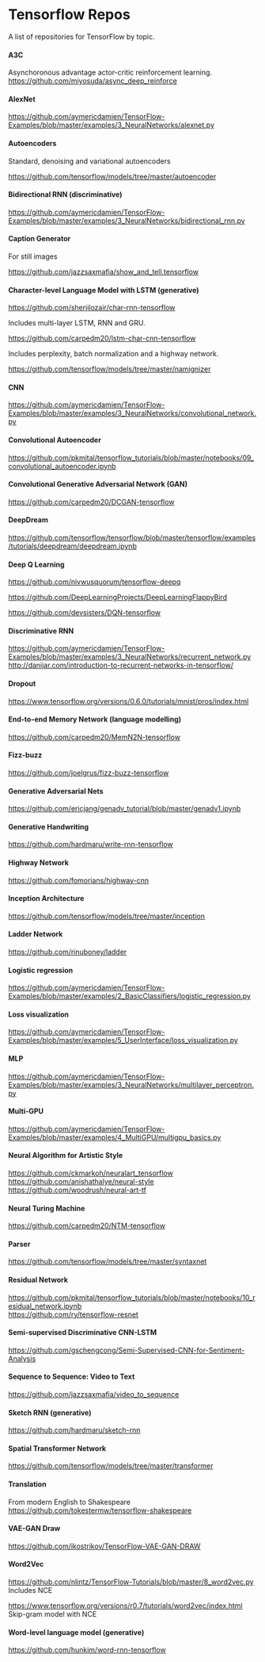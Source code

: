 # Tensorflow Repos
A list of repositories for TensorFlow by topic.

#### A3C
Asynchoronous advantage actor-critic reinforcement learning.    
https://github.com/miyosuda/async_deep_reinforce 

#### AlexNet
https://github.com/aymericdamien/TensorFlow-Examples/blob/master/examples/3_NeuralNetworks/alexnet.py 

#### Autoencoders
Standard, denoising and variational autoencoders

https://github.com/tensorflow/models/tree/master/autoencoder

#### Bidirectional RNN (discriminative)
https://github.com/aymericdamien/TensorFlow-Examples/blob/master/examples/3_NeuralNetworks/bidirectional_rnn.py 

#### Caption Generator
For still images

https://github.com/jazzsaxmafia/show_and_tell.tensorflow 

#### Character-level Language Model with LSTM (generative)
https://github.com/sherjilozair/char-rnn-tensorflow 

Includes multi-layer LSTM, RNN and GRU.

https://github.com/carpedm20/lstm-char-cnn-tensorflow 

Includes perplexity, batch normalization and a highway network.

https://github.com/tensorflow/models/tree/master/namignizer 

#### CNN
https://github.com/aymericdamien/TensorFlow-Examples/blob/master/examples/3_NeuralNetworks/convolutional_network.py 

#### Convolutional Autoencoder 
https://github.com/pkmital/tensorflow_tutorials/blob/master/notebooks/09_convolutional_autoencoder.ipynb 

#### Convolutional Generative Adversarial Network (GAN)
https://github.com/carpedm20/DCGAN-tensorflow 

#### DeepDream
https://github.com/tensorflow/tensorflow/blob/master/tensorflow/examples/tutorials/deepdream/deepdream.ipynb

#### Deep Q Learning
https://github.com/nivwusquorum/tensorflow-deepq 

https://github.com/DeepLearningProjects/DeepLearningFlappyBird 

https://github.com/devsisters/DQN-tensorflow

#### Discriminative RNN
https://github.com/aymericdamien/TensorFlow-Examples/blob/master/examples/3_NeuralNetworks/recurrent_network.py    
http://danijar.com/introduction-to-recurrent-networks-in-tensorflow/

#### Dropout
https://www.tensorflow.org/versions/0.6.0/tutorials/mnist/pros/index.html 

#### End-to-end Memory Network (language modelling)
https://github.com/carpedm20/MemN2N-tensorflow 

#### Fizz-buzz
https://github.com/joelgrus/fizz-buzz-tensorflow 

#### Generative Adversarial Nets
https://github.com/ericjang/genadv_tutorial/blob/master/genadv1.ipynb 

#### Generative Handwriting
https://github.com/hardmaru/write-rnn-tensorflow 

#### Highway Network
https://github.com/fomorians/highway-cnn 

#### Inception Architecture
https://github.com/tensorflow/models/tree/master/inception 

#### Ladder Network
https://github.com/rinuboney/ladder 

#### Logistic regression
https://github.com/aymericdamien/TensorFlow-Examples/blob/master/examples/2_BasicClassifiers/logistic_regression.py 

#### Loss visualization
https://github.com/aymericdamien/TensorFlow-Examples/blob/master/examples/5_UserInterface/loss_visualization.py 

#### MLP
https://github.com/aymericdamien/TensorFlow-Examples/blob/master/examples/3_NeuralNetworks/multilayer_perceptron.py

#### Multi-GPU
https://github.com/aymericdamien/TensorFlow-Examples/blob/master/examples/4_MultiGPU/multigpu_basics.py 

#### Neural Algorithm for Artistic Style
https://github.com/ckmarkoh/neuralart_tensorflow    
https://github.com/anishathalye/neural-style    
https://github.com/woodrush/neural-art-tf

#### Neural Turing Machine
https://github.com/carpedm20/NTM-tensorflow 

#### Parser
https://github.com/tensorflow/models/tree/master/syntaxnet 

#### Residual Network
https://github.com/pkmital/tensorflow_tutorials/blob/master/notebooks/10_residual_network.ipynb    
https://github.com/ry/tensorflow-resnet 

#### Semi-supervised Discriminative CNN-LSTM 
https://github.com/gschengcong/Semi-Supervised-CNN-for-Sentiment-Analysis 

#### Sequence to Sequence: Video to Text
https://github.com/jazzsaxmafia/video_to_sequence 

#### Sketch RNN (generative)
https://github.com/hardmaru/sketch-rnn

#### Spatial Transformer Network
https://github.com/tensorflow/models/tree/master/transformer

#### Translation
From modern English to Shakespeare    
https://github.com/tokestermw/tensorflow-shakespeare

#### VAE-GAN Draw
https://github.com/ikostrikov/TensorFlow-VAE-GAN-DRAW 

#### Word2Vec
https://github.com/nlintz/TensorFlow-Tutorials/blob/master/8_word2vec.py    
Includes NCE

https://www.tensorflow.org/versions/r0.7/tutorials/word2vec/index.html    
Skip-gram model	with NCE

#### Word-level language model (generative)
https://github.com/hunkim/word-rnn-tensorflow 
